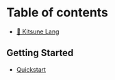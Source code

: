 # Table of contents

* [🦊 Kitsune Lang](README.md)

## Getting Started

* [Quickstart](getting-started/quickstart.md)
